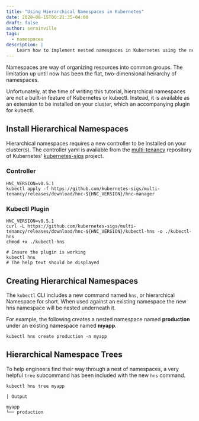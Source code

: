 ```yaml
---
title: "Using Hierarchical Namespaces in Kubernetes"
date: 2020-08-15T00:21:35-04:00
draft: false
author: serainville
tags:
  - namespaces
description: |
    Learn how to implement nested namespaces in Kubernetes using the new Hierarchical Namespaces resource type, and move away from two dimensional resource organization.
---
```


Namespaces are way of organizing resources into common groups. The limitation up until now has been the flat, two-dimensional heirarchy of namespaces. 

Unfortunately, at the time of writing this tutorial, hierarchical namespaces are not a built-in feature of Kubernetes or kubectl. Instead, it is available as an extension to be installed on your cluster, which an accompanying plugin for kubectl.

## Install Hierarchical Namespaces
Hierarchical namespaces requires a new controller to be installed on your cluster(s). The controller yaml is available from the [multi-tenancy](https://github.com/kubernetes-sigs/multi-tenancy/releases) repository of Kubernetes' [kubernetes-sigs](https://github.com/kubernetes-sigs) project.

### Controller
```shell
HNC_VERSION=v0.5.1
kubectl apply -f https://github.com/kubernetes-sigs/multi-tenancy/releases/download/hnc-${HNC_VERSION}/hnc-manager
```

### Kubectl Plugin
```shell
HNC_VERSION=v0.5.1
curl -L https://github.com/kubernetes-sigs/multi-tenancy/releases/download/hnc-${HNC_VERSION}/kubectl-hns -o ./kubectl-hns
chmod +x ./kubectl-hns

# Ensure the plugin is working
kubectl hns
# The help text should be displayed
```



## Creating Hierarchical Namespaces
The `kubectl` CLI includes a new command named `hns`, or hierarchical Namespace for short. When used against an existing namespace the new hns namespace will be nested underneath it.

For example, the following creates a nested namespace named **production** under an existing namespace named **myapp**.

```shell
kubectl hns create production -n myapp
```

## Hierarchical Namespace Trees
To help engineers find their way through a nest of namespaces, a very helpful `tree` subcommand has been included with the new `hns` command. 

```shell
kubectl hns tree myapp
```
    | Output
```text
myapp
└── production
```



